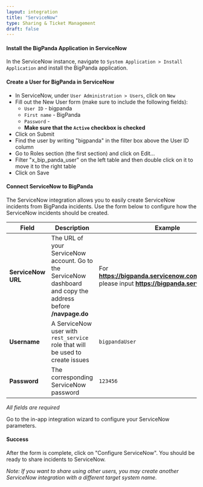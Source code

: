 ```yaml
---
layout: integration
title: "ServiceNow"
type: Sharing & Ticket Management
draft: false
---
```


#### Install the BigPanda Application in ServiceNow

In the ServiceNow instance, navigate to `System Application > Install Application` and install the BigPanda application.

<!-- section-separator -->
#### Create a User for BigPanda in ServiceNow

* In ServiceNow, under `User Administration > Users`, click on `New`
* Fill out the New User form (make sure to include the following fields):  
  * `User ID` - bigpanda  
  * `First name` - BigPanda  
  * `Password` - <you may choose one>  
  * **Make sure that the `Active` checkbox is checked**  
* Click on Submit
* Find the user by writing "bigpanda" in the filter box above the User ID column
* Go to Roles section (the first section) and click on Edit...
* Filter "x\_bip\_panda\_user" on the left table and then double click on it to move it to the right table
* Click on Save

<!-- section-separator -->
#### Connect ServiceNow to BigPanda

The ServiceNow integration allows you to easily create ServiceNow incidents from BigPanda incidents. Use the form below to configure how the ServiceNow incidents should be created.

|Field|Description|Example|
|-----|-----------|-------|
|**ServiceNow URL**|The URL of your ServiceNow account. Go to the ServiceNow dashboard and copy the address before **/navpage.do**|For **https://bigpanda.servicenow.com/navpage.do**  please input **https://bigpanda.servicenow.com**|
|**Username**|A ServiceNow user with `rest_service` role that will be used to create issues|`bigpandaUser`|
|**Password**|The corresponding ServiceNow password|`123456`|

<!-- app-only-start -->

<!-- include 'integrations/servicenow/servicenow' -->
*All fields are required*

<!-- app-only-end -->

<!-- docs-only-start -->

Go to the in-app integration wizard to configure your ServiceNow parameters.

<!-- docs-only-end -->

<!-- section-separator -->
#### Success
After the form is complete, click on "Configure ServiceNow".
You should be ready to share incidents to ServiceNow.

*Note: If you want to share using other users, you may create another ServiceNow integration with a different target system name.*
